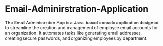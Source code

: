 # Email-Adminirstration-Application
The Email Administration App is a Java-based console application designed to streamline the creation and management of employee email accounts for an organization. It automates tasks like generating email addresses, creating secure passwords, and organizing employees by department.
